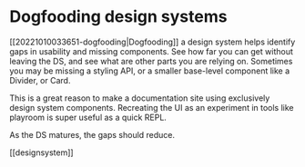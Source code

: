 # Dogfooding design systems

[[20221010033651-dogfooding|Dogfooding]] a design system helps identify gaps in usability and missing components. See how far you can get without leaving the DS, and see what are other parts you are relying on. Sometimes you may be missing a styling API, or a smaller base-level component like a Divider, or Card.

This is a great reason to make a documentation site using exclusively design system components. Recreating the UI as an experiment in tools like playroom is super useful as a quick REPL.

As the DS matures, the gaps should reduce.

[[designsystem]]
